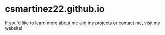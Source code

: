 # csmartinez22.github.io
If you'd like to learn more about me and my projects or contact me, visit my website!
